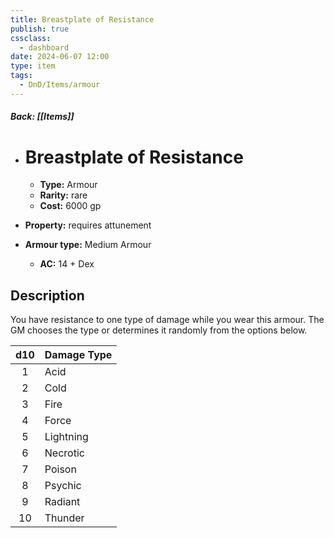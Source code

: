 ```yaml
---
title: Breastplate of Resistance
publish: true
cssclass:
  - dashboard
date: 2024-06-07 12:00
type: item
tags:
  - DnD/Items/armour
---
```


##### Back: [[Items]]

- # Breastplate of Resistance

    - **Type:** Armour
    - **Rarity:** rare
    - **Cost:** 6000 gp
- **Property:** requires attunement
- **Armour type:** Medium Armour
    - **AC:** 14 + Dex

## Description 

You have resistance to one type of damage while you wear this armour. The GM chooses the type or determines it randomly from the options below.

| d10 | Damage Type |
| :-: | ----------- |
|  1  | Acid        |
|  2  | Cold        |
|  3  | Fire        |
|  4  | Force       |
|  5  | Lightning   |
|  6  | Necrotic    |
|  7  | Poison      |
|  8  | Psychic     |
|  9  | Radiant     |
| 10  | Thunder     |

